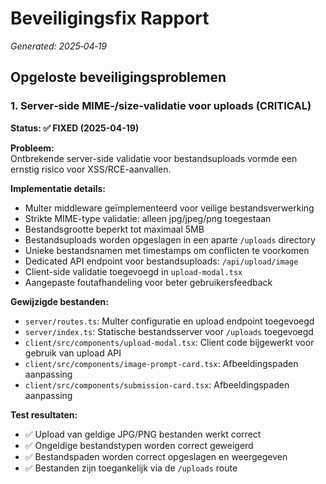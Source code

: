 # Beveiligingsfix Rapport
*Generated: 2025‑04‑19*

## Opgeloste beveiligingsproblemen

### 1. Server‑side MIME‑/size‑validatie voor uploads (CRITICAL)
**Status: ✅ FIXED (2025-04-19)**

**Probleem:**  
Ontbrekende server-side validatie voor bestandsuploads vormde een ernstig risico voor XSS/RCE-aanvallen.

**Implementatie details:**
- Multer middleware geïmplementeerd voor veilige bestandsverwerking
- Strikte MIME-type validatie: alleen jpg/jpeg/png toegestaan
- Bestandsgrootte beperkt tot maximaal 5MB
- Bestandsuploads worden opgeslagen in een aparte `/uploads` directory
- Unieke bestandsnamen met timestamps om conflicten te voorkomen
- Dedicated API endpoint voor bestandsuploads: `/api/upload/image`
- Client-side validatie toegevoegd in `upload-modal.tsx`
- Aangepaste foutafhandeling voor beter gebruikersfeedback

**Gewijzigde bestanden:**
- `server/routes.ts`: Multer configuratie en upload endpoint toegevoegd
- `server/index.ts`: Statische bestandsserver voor `/uploads` toegevoegd
- `client/src/components/upload-modal.tsx`: Client code bijgewerkt voor gebruik van upload API
- `client/src/components/image-prompt-card.tsx`: Afbeeldingspaden aanpassing
- `client/src/components/submission-card.tsx`: Afbeeldingspaden aanpassing

**Test resultaten:**
- ✅ Upload van geldige JPG/PNG bestanden werkt correct
- ✅ Ongeldige bestandstypen worden correct geweigerd
- ✅ Bestandspaden worden correct opgeslagen en weergegeven
- ✅ Bestanden zijn toegankelijk via de `/uploads` route
